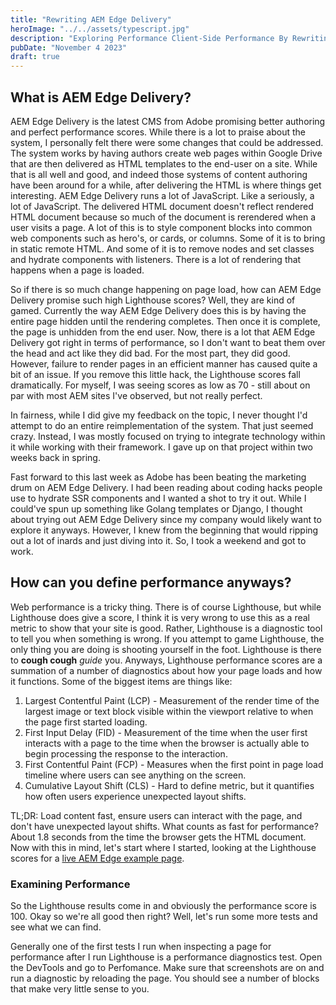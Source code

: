 ```yaml
---
title: "Rewriting AEM Edge Delivery"
heroImage: "../../assets/typescript.jpg"
description: "Exploring Performance Client-Side Performance By Rewriting AEM Edge"
pubDate: "November 4 2023"
draft: true
---
```


## What is AEM Edge Delivery?

AEM Edge Delivery is the latest CMS from Adobe promising better authoring and perfect performance scores. While there is a lot to praise about the system, I personally felt there were some changes that could be addressed. The system works by having authors create web pages within Google Drive that are then delivered as HTML templates to the end-user on a site. While that is all well and good, and indeed those systems of content authoring have been around for a while, after delivering the HTML is where things get interesting. AEM Edge Delivery runs a lot of JavaScript. Like a seriously, a lot of JavaScript. The delivered HTML document doesn't reflect rendered HTML document because so much of the document is rerendered when a user visits a page. A lot of this is to style component blocks into common web components such as hero's, or cards, or columns. Some of it is to bring in static remote HTML. And some of it is to remove nodes and set classes and hydrate components with listeners. There is a lot of rendering that happens when a page is loaded.

So if there is so much change happening on page load, how can AEM Edge Delivery promise such high Lighthouse scores? Well, they are kind of gamed. Currently the way AEM Edge Delivery does this is by having the entire page hidden until the rendering completes. Then once it is complete, the page is unhidden from the end user. Now, there is a lot that AEM Edge Delivery got right in terms of performance, so I don't want to beat them over the head and act like they did bad. For the most part, they did good. However, failure to render pages in an efficient manner has caused quite a bit of an issue. If you remove this little hack, the Lighthouse scores fall dramatically. For myself, I was seeing scores as low as 70 - still about on par with most AEM sites I've observed, but not really perfect.

In fairness, while I did give my feedback on the topic, I never thought I'd attempt to do an entire reimplementation of the system. That just seemed crazy. Instead, I was mostly focused on trying to integrate technology within it while working with their framework. I gave up on that project within two weeks back in spring.

Fast forward to this last week as Adobe has been beating the marketing drum on AEM Edge Delivery. I had been reading about coding hacks people use to hydrate SSR components and I wanted a shot to try it out. While I could've spun up something like Golang templates or Django, I thought about trying out AEM Edge Delivery since my company would likely want to explore it anyways. However, I knew from the beginning that would ripping out a lot of inards and just diving into it. So, I took a weekend and got to work.

## How can you define performance anyways?

Web performance is a tricky thing. There is of course Lighthouse, but while Lighthouse does give a score, I think it is very wrong to use this as a real metric to show that your site is good. Rather, Lighthouse is a diagnostic tool to tell you when something is wrong. If you attempt to game Lighthouse, the only thing you are doing is shooting yourself in the foot. Lighthouse is there to **cough cough** _guide_ you. Anyways, Lighthouse performance scores are a summation of a number of diagnostics about how your page loads and how it functions. Some of the biggest items are things like:

1. Largest Contentful Paint (LCP) - Measurement of the render time of the largest image or text block visible within the viewport relative to when the page first started loading.
2. First Input Delay (FID) - Measurement of the time when the user first interacts with a page to the time when the browser is actually able to begin processing the response to the interaction.
3. First Contentful Paint (FCP) - Measures when the first point in page load timeline where users can see anything on the screen.
4. Cumulative Layout Shift (CLS) - Hard to define metric, but it quantifies how often users experience unexpected layout shifts.

TL;DR: Load content fast, ensure users can interact with the page, and don't have unexpected layout shifts. What counts as fast for performance? About 1.8 seconds from the time the browser gets the HTML document. Now with this in mind, let's start where I started, looking at the Lighthouse scores for a [live AEM Edge example page](https://main--my-website--lighthouse100.hlx.page/).

### Examining Performance

So the Lighthouse results come in and obviously the performance score is 100. Okay so we're all good then right? Well, let's run some more tests and see what we can find.

Generally one of the first tests I run when inspecting a page for performance after I run Lighthouse is a performance diagnostics test. Open the DevTools and go to Perfomance. Make sure that screenshots are on and run a diagnostic by reloading the page. You should see a number of blocks that make very little sense to you.

